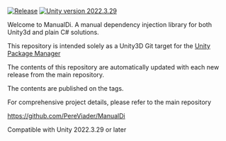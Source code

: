 [![Release](https://img.shields.io/github/release/PereViader/ManualDi.svg)](https://github.com/PereViader/ManualDi/releases/latest) [![Unity version 2022.3.29](https://img.shields.io/badge/Unity-2022.3.29-57b9d3.svg?style=flat&logo=unity)](https://github.com/PereViader/ManualDi.Unity3d)

Welcome to ManualDi. A manual dependency injection library for both Unity3d and plain C# solutions.

This repository is intended solely as a Unity3D Git target for the [Unity Package Manager](https://docs.unity3d.com/Manual/upm-ui-giturl.html)

The contents of this repository are automatically updated with each new release from the main repository.

The contents are published on the tags.

For comprehensive project details, please refer to the main repository 

https://github.com/PereViader/ManualDi

Compatible with Unity 2022.3.29 or later



